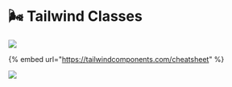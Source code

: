# 🌬 Tailwind Classes







![](../.gitbook/assets/screencapture-tailwindcomponents-cheatsheet-2022-02-23-10\_27\_16.png)

{% embed url="https://tailwindcomponents.com/cheatsheet" %}

![](../.gitbook/assets/screencapture-umeshmk-github-io-Tailwindcss-cheatsheet-v2-0-2022-02-23-10\_29\_01.png)
